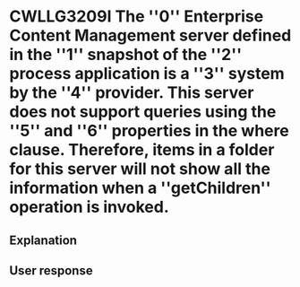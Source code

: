 # CWLLG3209I The ''0'' Enterprise Content Management server defined in the ''1'' snapshot of the ''2'' process application is a ''3'' system by the ''4'' provider. This server does not support queries using the ''5'' and ''6'' properties in the where clause. Therefore, items in a folder for this server will not show all the information when a ''getChildren'' operation is invoked.

## Explanation

## User response